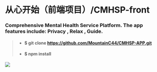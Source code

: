 # 从心开始（前端项目）/CMHSP-front
### Comprehensive Mental Health Service Platform. The app features include: Privacy , Relax , Guide.

> - #### $ git clone https://github.com/MountainC44/CMHSP-APP.git
> - #### $ npm install

<img src="https://ws2.sinaimg.cn/large/006tNbRwly1fve2qz89d1j31a17t1qv8.jpg" />
